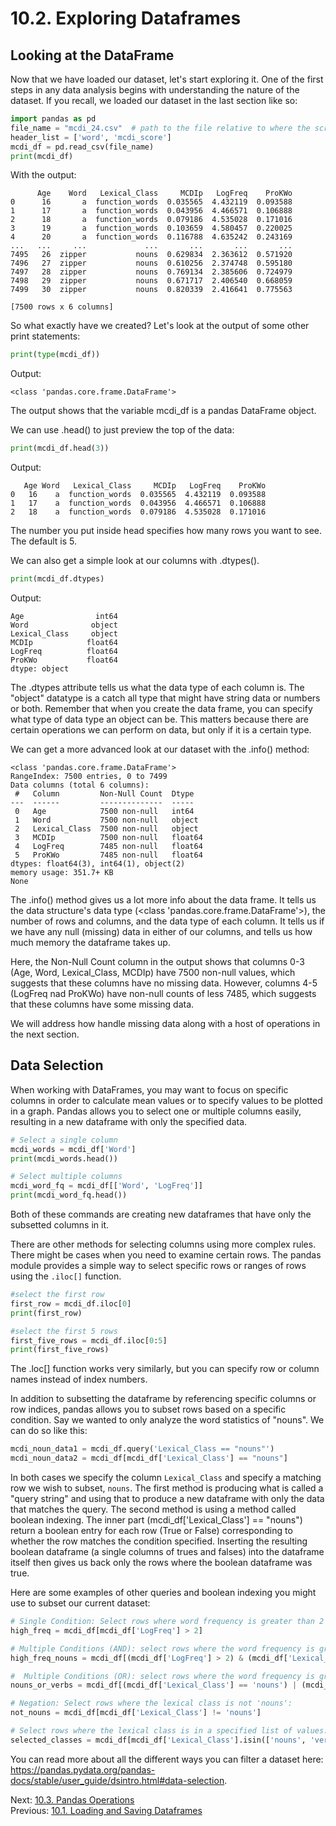 # 10.2. Exploring Dataframes

## Looking at the DataFrame

Now that we have loaded our dataset, let's start exploring it. One of the first steps in any data analysis begins with 
understanding the nature of the dataset. If you recall, we loaded our dataset in the last section like so:

```python
import pandas as pd
file_name = "mcdi_24.csv"  # path to the file relative to where the script this code is
header_list = ['word', 'mcdi_score']
mcdi_df = pd.read_csv(file_name)
print(mcdi_df)
```
With the output:
```text
      Age    Word   Lexical_Class     MCDIp   LogFreq    ProKWo
0      16       a  function_words  0.035565  4.432119  0.093588
1      17       a  function_words  0.043956  4.466571  0.106888
2      18       a  function_words  0.079186  4.535028  0.171016
3      19       a  function_words  0.103659  4.580457  0.220025
4      20       a  function_words  0.116788  4.635242  0.243169
...   ...     ...             ...       ...       ...       ...
7495   26  zipper           nouns  0.629834  2.363612  0.571920
7496   27  zipper           nouns  0.610256  2.374748  0.595180
7497   28  zipper           nouns  0.769134  2.385606  0.724979
7498   29  zipper           nouns  0.671717  2.406540  0.668059
7499   30  zipper           nouns  0.820339  2.416641  0.775563

[7500 rows x 6 columns]
```

So what exactly have we created? Let's look at the output of some other print statements:
```python
print(type(mcdi_df))
```
Output: 
```text
<class 'pandas.core.frame.DataFrame'>
```
The output shows that the variable mcdi_df is a pandas DataFrame object. 

We can use .head() to just preview the top of the data:
```python
print(mcdi_df.head(3))
```
Output:
```text
   Age Word   Lexical_Class     MCDIp   LogFreq    ProKWo
0   16    a  function_words  0.035565  4.432119  0.093588
1   17    a  function_words  0.043956  4.466571  0.106888
2   18    a  function_words  0.079186  4.535028  0.171016
```
The number you put inside head specifies how many rows you want to see. The default is 5.

We can also get a simple look at our columns with .dtypes().
```python
print(mcdi_df.dtypes)
```
Output:
```text
Age                int64
Word              object
Lexical_Class     object
MCDIp            float64
LogFreq          float64
ProKWo           float64
dtype: object
```
The .dtypes attribute tells us what the data type of each column is. The "object" datatype is a catch all type that 
might have string data or numbers or both. Remember that when you create the data frame, you can specify what type of 
data type an object can be. This matters because there are certain operations we can perform on data, but only if it 
is a certain type.


We can get a more advanced look at our dataset with the .info() method:
```text
<class 'pandas.core.frame.DataFrame'>
RangeIndex: 7500 entries, 0 to 7499
Data columns (total 6 columns):
 #   Column         Non-Null Count  Dtype
---  ------         --------------  -----
 0   Age            7500 non-null   int64
 1   Word           7500 non-null   object
 2   Lexical_Class  7500 non-null   object
 3   MCDIp          7500 non-null   float64
 4   LogFreq        7485 non-null   float64
 5   ProKWo         7485 non-null   float64
dtypes: float64(3), int64(1), object(2)
memory usage: 351.7+ KB
None
```
The .info() method gives us a lot more info about the data frame. It tells us the data structure's data type 
(<class 'pandas.core.frame.DataFrame'>), the number of rows and columns, and the data type of each column. It tells us 
if we have any null (missing) data in either of our columns, and tells us how much memory the dataframe takes up.

Here, the Non-Null Count column in the output shows that columns 0-3 (Age, Word, Lexical_Class, MCDIp) have
7500 non-null values, which suggests that these columns have no missing data. However, columns 4-5 (LogFreq nad ProKWo) 
have non-null counts of less 7485, which suggests that these columns have some missing data. 

We will address how handle missing data along with a host of operations in the next section.

## Data Selection

When working with DataFrames, you may want to focus on specific columns in order to calculate mean values or 
to specify values to be plotted in a graph. Pandas allows you to select one or multiple columns easily, resulting in 
a new dataframe with only the specified data.

```python
# Select a single column
mcdi_words = mcdi_df['Word']
print(mcdi_words.head())

# Select multiple columns
mcdi_word_fq = mcdi_df[['Word', 'LogFreq']]
print(mcdi_word_fq.head())
```
Both of these commands are creating new dataframes that have only the subsetted columns in it.

There are other methods for selecting columns using more complex rules. There might be cases when you need to examine 
certain rows. The pandas module provides a simple way to select specific rows or ranges of rows using the `.iloc[]` 
function.
```python
#select the first row
first_row = mcdi_df.iloc[0]
print(first_row)

#select the first 5 rows
first_five_rows = mcdi_df.iloc[0:5]
print(first_five_rows)
```
The .loc[] function works very similarly, but you can specify row or column names instead of index numbers.

In addition to subsetting the dataframe by referencing specific columns or row indices, pandas allows you to subset 
rows based on a specific condition. Say we wanted to only analyze the word statistics of "nouns". We can do so like 
this:
```python
mcdi_noun_data1 = mcdi_df.query('Lexical_Class == "nouns"')
mcdi_noun_data2 = mcdi_df[mcdi_df['Lexical_Class'] == "nouns"]
```
In both cases we specify the column `Lexical_Class` and specify a matching row we wish to subset, `nouns`. 
The first method is producing what is called a "query string" and using that to produce a new dataframe with only the 
data that matches the query. The second method is using a method called boolean indexing. The inner part 
(mcdi_df['Lexical_Class'] == "nouns") return a boolean entry for each row (True or False) corresponding to 
whether the row matches the condition specified. Inserting the resulting boolean dataframe (a single columns of trues 
and falses) into the dataframe itself then gives us back only the rows where the boolean dataframe was true.

Here are some examples of other queries and boolean indexing you might use to subset our current dataset:
```python
# Single Condition: Select rows where word frequency is greater than 2
high_freq = mcdi_df[mcdi_df['LogFreq'] > 2]

# Multiple Conditions (AND): select rows where the word frequency is greater than 2, and the lexical class is 'nouns':
high_freq_nouns = mcdi_df[(mcdi_df['LogFreq'] > 2) & (mcdi_df['Lexical_Class'] == 'nouns')]

#  Multiple Conditions (OR): select rows where the word frequency is greater than 2, and the lexical class is 'nouns':
nouns_or_verbs = mcdi_df[(mcdi_df['Lexical_Class'] == 'nouns') | (mcdi_df['Lexical_Class'] == 'verbs')]

# Negation: Select rows where the lexical class is not 'nouns':
not_nouns = mcdi_df[mcdi_df['Lexical_Class'] != 'nouns']

# Select rows where the lexical class is in a specified list of values:
selected_classes = mcdi_df[mcdi_df['Lexical_Class'].isin(['nouns', 'verbs', 'adjectives'])]
```
You can read more about all the different ways you can filter a dataset here:
https://pandas.pydata.org/pandas-docs/stable/user_guide/dsintro.html#data-selection.

Next: [10.3. Pandas Operations](10.3.%20Pandas%20Operations.md)<br>
Previous: [10.1. Loading and Saving Dataframes](10.1.%20Loading%20and%20Saving%20DataFrames.md)

